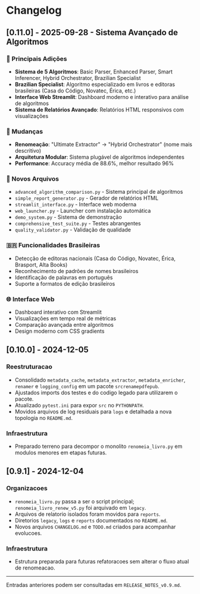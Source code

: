 # Changelog

## [0.11.0] - 2025-09-28 - Sistema Avançado de Algoritmos

### 🚀 Principais Adições
- **Sistema de 5 Algoritmos**: Basic Parser, Enhanced Parser, Smart Inferencer, Hybrid Orchestrator, Brazilian Specialist
- **Brazilian Specialist**: Algoritmo especializado em livros e editoras brasileiras (Casa do Código, Novatec, Érica, etc.)
- **Interface Web Streamlit**: Dashboard moderno e interativo para análise de algoritmos
- **Sistema de Relatórios Avançado**: Relatórios HTML responsivos com visualizações

### 🔄 Mudanças
- **Renomeação**: "Ultimate Extractor" → "Hybrid Orchestrator" (nome mais descritivo)
- **Arquitetura Modular**: Sistema plugável de algoritmos independentes
- **Performance**: Accuracy média de 88.6%, melhor resultado 96%

### 📁 Novos Arquivos
- `advanced_algorithm_comparison.py` - Sistema principal de algoritmos
- `simple_report_generator.py` - Gerador de relatórios HTML
- `streamlit_interface.py` - Interface web moderna
- `web_launcher.py` - Launcher com instalação automática
- `demo_system.py` - Sistema de demonstração
- `comprehensive_test_suite.py` - Testes abrangentes
- `quality_validator.py` - Validação de qualidade

### 🇧🇷 Funcionalidades Brasileiras
- Detecção de editoras nacionais (Casa do Código, Novatec, Érica, Brasport, Alta Books)
- Reconhecimento de padrões de nomes brasileiros
- Identificação de palavras em português
- Suporte a formatos de edição brasileiros

### 🌐 Interface Web
- Dashboard interativo com Streamlit
- Visualizações em tempo real de métricas
- Comparação avançada entre algoritmos
- Design moderno com CSS gradients

## [0.10.0] - 2024-12-05

### Reestruturacao
- Consolidado `metadata_cache`, `metadata_extractor`, `metadata_enricher`, `renamer` e `logging_config` em um pacote `srcrenamepdfepub`.
- Ajustados imports dos testes e do codigo legado para utilizarem o pacote.
- Atualizado `pytest.ini` para expor `src` no `PYTHONPATH`.
- Movidos arquivos de log residuais para `logs` e detalhada a nova topologia no `README.md`.

### Infraestrutura
- Preparado terreno para decompor o monolito `renomeia_livro.py` em modulos menores em etapas futuras.

## [0.9.1] - 2024-12-04

### Organizacoes
- `renomeia_livro.py` passa a ser o script principal; `renomeia_livro_renew_v5.py` foi arquivado em `legacy`.
- Arquivos de relatorio isolados foram movidos para `reports`.
- Diretorios `legacy`, `logs` e `reports` documentados no `README.md`.
- Novos arquivos `CHANGELOG.md` e `TODO.md` criados para acompanhar evolucoes.

### Infraestrutura
- Estrutura preparada para futuras refatoracoes sem alterar o fluxo atual de renomeacao.

---
Entradas anteriores podem ser consultadas em `RELEASE_NOTES_v0.9.md`.
